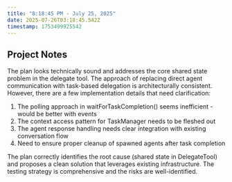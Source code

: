 ```yaml
---
title: "8:18:45 PM - July 25, 2025"
date: 2025-07-26T03:18:45.542Z
timestamp: 1753499925542
---
```


## Project Notes

The plan looks technically sound and addresses the core shared state problem in the delegate tool. The approach of replacing direct agent communication with task-based delegation is architecturally consistent. However, there are a few implementation details that need clarification:

1. The polling approach in waitForTaskCompletion() seems inefficient - would be better with events
2. The context access pattern for TaskManager needs to be fleshed out 
3. The agent response handling needs clear integration with existing conversation flow
4. Need to ensure proper cleanup of spawned agents after task completion

The plan correctly identifies the root cause (shared state in DelegateTool) and proposes a clean solution that leverages existing infrastructure. The testing strategy is comprehensive and the risks are well-identified.
